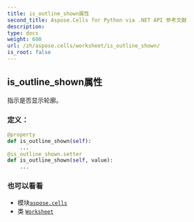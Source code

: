 ```yaml
---
title: is_outline_shown属性
second_title: Aspose.Cells for Python via .NET API 参考文献
description:
type: docs
weight: 600
url: /zh/aspose.cells/worksheet/is_outline_shown/
is_root: false
---
```

## is_outline_shown属性

指示是否显示轮廓。
### 定义：
```python
@property
def is_outline_shown(self):
    ...
@is_outline_shown.setter
def is_outline_shown(self, value):
    ...
```

### 也可以看看
* 模块[`aspose.cells`](../../)
* 类 [`Worksheet`](/cells/python-net/zh/aspose.cells/worksheet)

